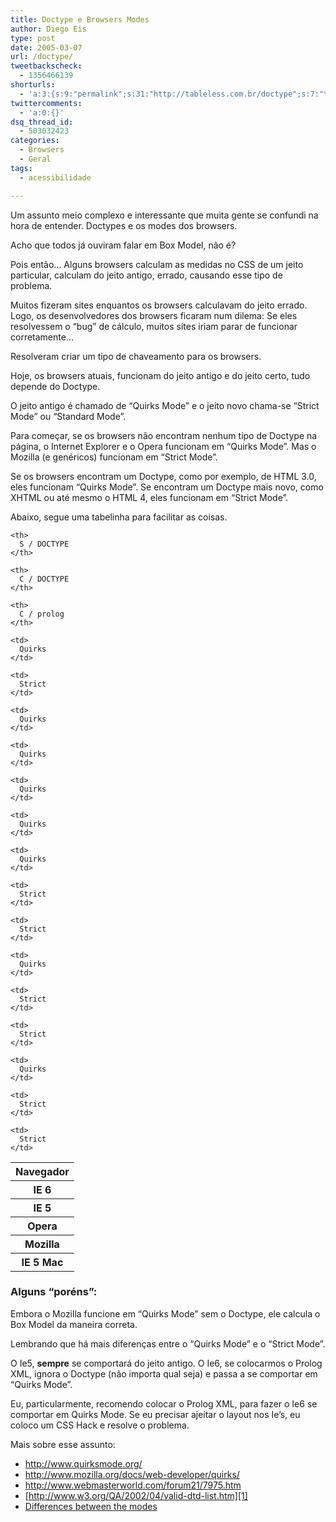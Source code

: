 ```yaml
---
title: Doctype e Browsers Modes
author: Diego Eis
type: post
date: 2005-03-07
url: /doctype/
tweetbackscheck:
  - 1356466139
shorturls:
  - 'a:3:{s:9:"permalink";s:31:"http://tableless.com.br/doctype";s:7:"tinyurl";s:26:"http://tinyurl.com/3dqsc4n";s:4:"isgd";s:19:"http://is.gd/KgSdAz";}'
twittercomments:
  - 'a:0:{}'
dsq_thread_id:
  - 503032423
categories:
  - Browsers
  - Geral
tags:
  - acessibilidade

---
```

Um assunto meio complexo e interessante que muita gente se confundi na hora de entender. Doctypes e os modes dos browsers. 

Acho que todos já ouviram falar em Box Model, não é?
              
Pois então&#8230; Alguns browsers calculam as medidas no CSS de um jeito particular, calculam do jeito antigo, errado, causando esse tipo de problema.
              
Muitos fizeram sites enquantos os browsers calculavam do jeito errado. Logo, os desenvolvedores dos browsers ficaram num dilema: Se eles resolvessem o &#8220;bug&#8221; de cálculo, muitos sites iriam parar de funcionar corretamente&#8230;
              
Resolveram criar um tipo de chaveamento para os browsers. 

Hoje, os browsers atuais, funcionam do jeito antigo e do jeito certo, tudo depende do Doctype.
              
O jeito antigo é chamado de &#8220;Quirks Mode&#8221; e o jeito novo chama-se &#8220;Strict Mode&#8221; ou &#8220;Standard Mode&#8221;.
              
Para começar, se os browsers não encontram nenhum tipo de Doctype na página, o Internet Explorer e o Opera funcionam em &#8220;Quirks Mode&#8221;. Mas o Mozilla (e genéricos) funcionam em &#8220;Strict Mode&#8221;.
              
Se os browsers encontram um Doctype, como por exemplo, de HTML 3.0, eles funcionam &#8220;Quirks Mode&#8221;. Se encontram um Doctype mais novo, como XHTML ou até mesmo o HTML 4, eles funcionam em &#8220;Strict Mode&#8221;. 

Abaixo, segue uma tabelinha para facilitar as coisas. 

<table class="dadoscomp">
  <tr>
    <th>
      Navegador
    </th>
    
    <th>
      S / DOCTYPE
    </th>
    
    <th>
      C / DOCTYPE
    </th>
    
    <th>
      C / prolog
    </th>
  </tr>
  
  <tr>
    <th>
      IE 6
    </th>
    
    <td>
      Quirks
    </td>
    
    <td>
      Strict
    </td>
    
    <td>
      Quirks
    </td>
  </tr>
  
  <tr>
    <th>
      IE 5
    </th>
    
    <td>
      Quirks
    </td>
    
    <td>
      Quirks
    </td>
    
    <td>
      Quirks
    </td>
  </tr>
  
  <tr>
    <th>
      Opera
    </th>
    
    <td>
      Quirks
    </td>
    
    <td>
      Strict
    </td>
    
    <td>
      Strict
    </td>
  </tr>
  
  <tr>
    <th>
      Mozilla
    </th>
    
    <td>
      Quirks
    </td>
    
    <td>
      Strict
    </td>
    
    <td>
      Strict
    </td>
  </tr>
  
  <tr>
    <th>
      IE 5 Mac
    </th>
    
    <td>
      Quirks
    </td>
    
    <td>
      Strict
    </td>
    
    <td>
      Strict
    </td>
  </tr>
</table>

### Alguns &#8220;poréns&#8221;:

Embora o Mozilla funcione em &#8220;Quirks Mode&#8221; sem o Doctype, ele calcula o Box Model da maneira correta.
              
Lembrando que há mais diferenças entre o &#8220;Quirks Mode&#8221; e o &#8220;Strict Mode&#8221;. 

O Ie5, **sempre** se comportará do jeito antigo. O Ie6, se colocarmos o Prolog XML, ignora o Doctype (não importa qual seja) e passa a se comportar em &#8220;Quirks Mode&#8221;. 

Eu, particularmente, recomendo colocar o Prolog XML, para fazer o Ie6 se comportar em Quirks Mode. Se eu precisar ajeitar o layout nos Ie&#8217;s, eu coloco um CSS Hack e resolve o problema. 

Mais sobre esse assunto: 

  * <http://www.quirksmode.org/>
  * <http://www.mozilla.org/docs/web-developer/quirks/>
  * <http://www.webmasterworld.com/forum21/7975.htm>
  * [http://www.w3.org/QA/2002/04/valid-dtd-list.htm][1]
  * [Differences between the modes][2]

 [1]: http://www.w3.org/QA/2002/04/valid-dtd-list.html
 [2]: http://www.mozilla.org/docs/web-developer/quirks/quirklist.html